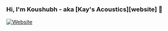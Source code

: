 <!-- ### Hi there 👋 -->

<!--
**koushub/koushub** is a ✨ _special_ ✨ repository because its `README.md` (this file) appears on your GitHub profile.

Here are some ideas to get you started:

- 🔭 I’m currently working on ...
- 🌱 I’m currently learning ...
- 👯 I’m looking to collaborate on ...
- 🤔 I’m looking for help with ...
- 💬 Ask me about ...
- 📫 How to reach me: ...
- 😄 Pronouns: ...
- ⚡ Fun fact: ...
-->

### Hi, I'm Koushubh - aka [Kay's Acoustics][website] 👋

[![Website](https://img.shields.io/apm/l/Kay's%20Acoustics?color=blue&label=Kay%27s%20Acoustics&logo=youtube&style=for-the-badge)](https://sites.google.com/view/kaysacoustics/home)
